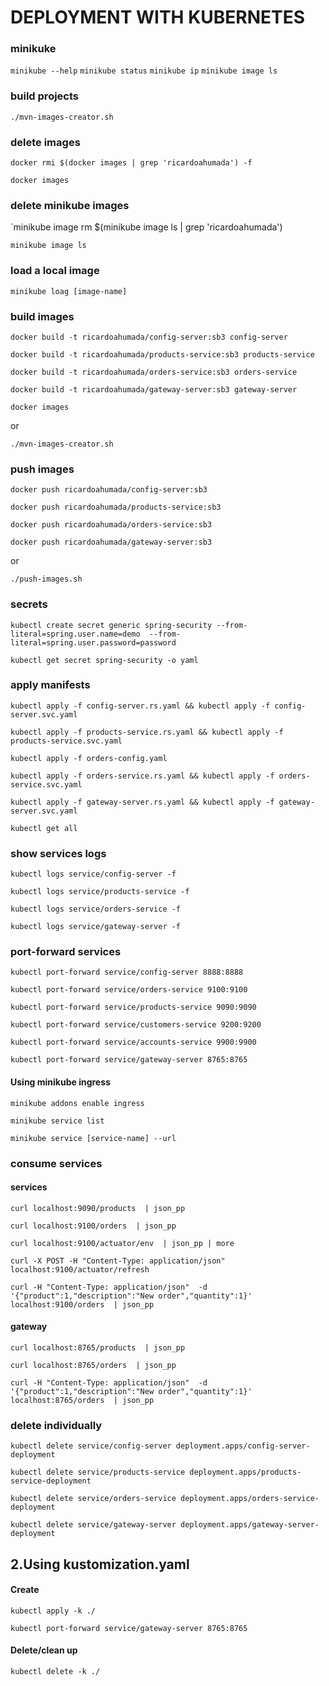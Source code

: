 # DEPLOYMENT WITH KUBERNETES

### minikuke
`minikube --help`
`minikube status`
`minikube ip`
`minikube image ls`


### build projects
`./mvn-images-creator.sh`


### delete images
`docker rmi $(docker images | grep 'ricardoahumada') -f`

`docker images`

### delete minikube images
`minikube image rm $(minikube image ls | grep 'ricardoahumada')

`minikube image ls`

### load a local image
`minikube loag [image-name]`


### build images
`docker build -t ricardoahumada/config-server:sb3 config-server`

`docker build -t ricardoahumada/products-service:sb3 products-service`

`docker build -t ricardoahumada/orders-service:sb3 orders-service`

`docker build -t ricardoahumada/gateway-server:sb3 gateway-server`

`docker images`

or

`./mvn-images-creator.sh`

### push images
`docker push ricardoahumada/config-server:sb3`

`docker push ricardoahumada/products-service:sb3`

`docker push ricardoahumada/orders-service:sb3`

`docker push ricardoahumada/gateway-server:sb3`

or

`./push-images.sh`


### secrets
`kubectl create secret generic spring-security --from-literal=spring.user.name=demo  --from-literal=spring.user.password=password`

`kubectl get secret spring-security -o yaml`



### apply manifests
`kubectl apply -f config-server.rs.yaml && kubectl apply -f config-server.svc.yaml`

`kubectl apply -f products-service.rs.yaml && kubectl apply -f products-service.svc.yaml`

`kubectl apply -f orders-config.yaml`

`kubectl apply -f orders-service.rs.yaml && kubectl apply -f orders-service.svc.yaml`

`kubectl apply -f gateway-server.rs.yaml && kubectl apply -f gateway-server.svc.yaml`

`kubectl get all`


### show services logs
`kubectl logs service/config-server -f`

`kubectl logs service/products-service -f`

`kubectl logs service/orders-service -f`

`kubectl logs service/gateway-server -f`


### port-forward services
`kubectl port-forward service/config-server 8888:8888`

`kubectl port-forward service/orders-service 9100:9100`

`kubectl port-forward service/products-service 9090:9090`

`kubectl port-forward service/customers-service 9200:9200`

`kubectl port-forward service/accounts-service 9900:9900`

`kubectl port-forward service/gateway-server 8765:8765`


#### Using minikube ingress
`minikube addons enable ingress`

`minikube service list`

`minikube service [service-name] --url`


### consume services
#### services
`curl localhost:9090/products  | json_pp`

`curl localhost:9100/orders  | json_pp`

`curl localhost:9100/actuator/env  | json_pp | more`

`curl -X POST -H "Content-Type: application/json"  localhost:9100/actuator/refresh`

`curl -H "Content-Type: application/json"  -d '{"product":1,"description":"New order","quantity":1}' localhost:9100/orders  | json_pp`


#### gateway
`curl localhost:8765/products  | json_pp`

`curl localhost:8765/orders  | json_pp`

`curl -H "Content-Type: application/json"  -d '{"product":1,"description":"New order","quantity":1}' localhost:8765/orders  | json_pp`


### delete individually
`kubectl delete service/config-server deployment.apps/config-server-deployment`

`kubectl delete service/products-service deployment.apps/products-service-deployment`

`kubectl delete service/orders-service deployment.apps/orders-service-deployment`

`kubectl delete service/gateway-server deployment.apps/gateway-server-deployment`


## 2.Using kustomization.yaml
#### Create
`kubectl apply -k ./`

`kubectl port-forward service/gateway-server 8765:8765`

#### Delete/clean up
`kubectl delete -k ./`
